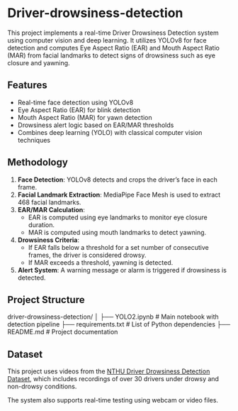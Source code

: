 # Driver-drowsiness-detection

This project implements a real-time Driver Drowsiness Detection system using computer vision and deep learning. It utilizes YOLOv8 for face detection and computes Eye Aspect Ratio (EAR) and Mouth Aspect Ratio (MAR) from facial landmarks to detect signs of drowsiness such as eye closure and yawning.

## Features

- Real-time face detection using YOLOv8
- Eye Aspect Ratio (EAR) for blink detection
- Mouth Aspect Ratio (MAR) for yawn detection
- Drowsiness alert logic based on EAR/MAR thresholds
- Combines deep learning (YOLO) with classical computer vision techniques

## Methodology

1. **Face Detection**: YOLOv8 detects and crops the driver’s face in each frame.
2. **Facial Landmark Extraction**: MediaPipe Face Mesh is used to extract 468 facial landmarks.
3. **EAR/MAR Calculation**:
   - EAR is computed using eye landmarks to monitor eye closure duration.
   - MAR is computed using mouth landmarks to detect yawning.
4. **Drowsiness Criteria**:
   - If EAR falls below a threshold for a set number of consecutive frames, the driver is considered drowsy.
   - If MAR exceeds a threshold, yawning is detected.
5. **Alert System**: A warning message or alarm is triggered if drowsiness is detected.

## Project Structure

driver-drowsiness-detection/
│
├── YOLO2.ipynb # Main notebook with detection pipeline
├── requirements.txt # List of Python dependencies
├── README.md # Project documentation

## Dataset

This project uses videos from the [NTHU Driver Drowsiness Detection Dataset](https://github.com/TNT-NTHU/DDD), which includes recordings of over 30 drivers under drowsy and non-drowsy conditions.

The system also supports real-time testing using webcam or video files.
